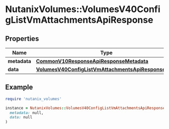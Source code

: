 # NutanixVolumes::VolumesV40ConfigListVmAttachmentsApiResponse

## Properties

| Name | Type | Description | Notes |
| ---- | ---- | ----------- | ----- |
| **metadata** | [**CommonV10ResponseApiResponseMetadata**](CommonV10ResponseApiResponseMetadata.md) |  | [optional] |
| **data** | [**VolumesV40ConfigListVmAttachmentsApiResponseData**](VolumesV40ConfigListVmAttachmentsApiResponseData.md) |  | [optional] |

## Example

```ruby
require 'nutanix_volumes'

instance = NutanixVolumes::VolumesV40ConfigListVmAttachmentsApiResponse.new(
  metadata: null,
  data: null
)
```

